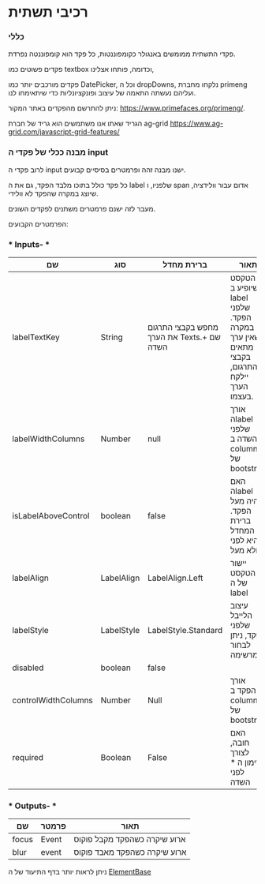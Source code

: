 # רכיבי תשתית
### כללי
פקדי התשתית ממומשים באנגולר כקומפוננטות, כל פקד הוא קומפוננטה נפרדת.

פקדים פשוטים כמו textbox וכדומה, פותחו אצלינו,

פקדים מורכבים יותר כמו DatePicker, וכל ה dropDowns, נלקחו מחברת primeng ועליהם נעשתה התאמה של עיצוב ופונקציונליות כדי שיתאימחו לנו.

ניתן להתרשם מהפקדים באתר המקור: https://www.primefaces.org/primeng/.

הגריד שאתו אנו משתמשים הוא גריד של חברת ag-grid https://www.ag-grid.com/javascript-grid-features/

### מבנה ככלי של פקדי ה input
לרוב פקדי ה input ישנו מבנה זהה ופרמטרים בסיסיים קבועים.

כל פקד כולל בתוכו מלבד הפקד, גם את ה label שלפניו, ו span אדום עבור וולידציה, שיוצג במקרה שהפקד לא וולידי.

מעבר לזה ישנם פרמטרים משתנים לפקדים השונים.

הפרמטרים הקבועים:

### * Inputs- * 
 
| שם                  | סוג        | ברירת מחדל                                | תאור                                                    |
|---------------------|------------|-------------------------------------------|---------------------------------------------------------|
| labelTextKey        | String     | מחפש בקבצי התרגום את הערך Texts.+ שם השדה | הטקסט שיופיע ב label שלפני הפקד. במקרה שאין ערך מתאים בקבצי התרגום, יילקח הערך בעצמו.                         |
| labelWidthColumns   | Number     | null                                      | אורך הlabel שלפני השדה ב columns של bootstrap           |
| isLabelAboveControl | boolean    | false                                     | האם הlabel יהיה מעל הפקד. ברירת המחדל היא לפני ולא מעל. |
| labelAlign          | LabelAlign | LabelAlign.Left                           | יישור הטקסט של ה label                                  |
| labelStyle          | LabelStyle | LabelStyle.Standard                       | עיצוב הלייבל שלפני הפקד, ניתן לבחור מרשימה.             |
| disabled            | boolean    | false                                     |                                                         |
| controlWidthColumns | Number     | Null                                      | אורך הפקד ב columns של bootstrap                        |
| required            | Boolean    | False                                     | האם חובה, לצורך סימון ה \* לפני השדה                    |

### * Outputs- * 

| שם    | פרמטר | תאור                         |
|-------|-------|------------------------------|
| focus | Event | ארוע שיקרה כשהפקד מקבל פוקוס |
| blur  | event | ארוע שיקרה כשהפקד מאבד פוקוס |


ניתן לראות יותר בדף התיעוד של ה [ElementBase](../classes/ElementBase.html) 